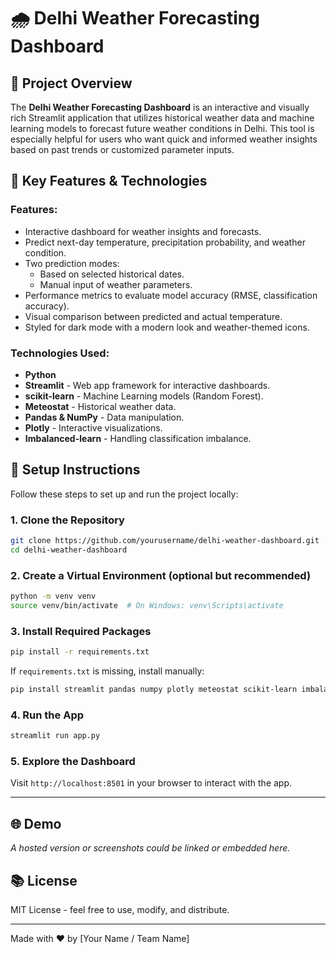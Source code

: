 # 🌧️ Delhi Weather Forecasting Dashboard

## 📅 Project Overview
The **Delhi Weather Forecasting Dashboard** is an interactive and visually rich Streamlit application that utilizes historical weather data and machine learning models to forecast future weather conditions in Delhi. This tool is especially helpful for users who want quick and informed weather insights based on past trends or customized parameter inputs.

## 🔧 Key Features & Technologies
### Features:
- Interactive dashboard for weather insights and forecasts.
- Predict next-day temperature, precipitation probability, and weather condition.
- Two prediction modes:
  - Based on selected historical dates.
  - Manual input of weather parameters.
- Performance metrics to evaluate model accuracy (RMSE, classification accuracy).
- Visual comparison between predicted and actual temperature.
- Styled for dark mode with a modern look and weather-themed icons.

### Technologies Used:
- **Python**
- **Streamlit** - Web app framework for interactive dashboards.
- **scikit-learn** - Machine Learning models (Random Forest).
- **Meteostat** - Historical weather data.
- **Pandas & NumPy** - Data manipulation.
- **Plotly** - Interactive visualizations.
- **Imbalanced-learn** - Handling classification imbalance.

## 🚀 Setup Instructions
Follow these steps to set up and run the project locally:

### 1. Clone the Repository
```bash
git clone https://github.com/yourusername/delhi-weather-dashboard.git
cd delhi-weather-dashboard
```

### 2. Create a Virtual Environment (optional but recommended)
```bash
python -m venv venv
source venv/bin/activate  # On Windows: venv\Scripts\activate
```

### 3. Install Required Packages
```bash
pip install -r requirements.txt
```

If `requirements.txt` is missing, install manually:
```bash
pip install streamlit pandas numpy plotly meteostat scikit-learn imbalanced-learn
```

### 4. Run the App
```bash
streamlit run app.py
```

### 5. Explore the Dashboard
Visit `http://localhost:8501` in your browser to interact with the app.

---

## 🌐 Demo
*A hosted version or screenshots could be linked or embedded here.*

## 📚 License
MIT License - feel free to use, modify, and distribute.

---

Made with ❤️ by [Your Name / Team Name]

